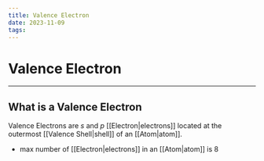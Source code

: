 ```yaml
---
title: Valence Electron
date: 2023-11-09
tags:
---
```


# Valence Electron

---

## What is a Valence Electron

Valence Electrons are *s* and *p* [[Electron|electrons]] located at the outermost [[Valence Shell|shell]] of an [[Atom|atom]].

- max number of [[Electron|electrons]] in an [[Atom|atom]] is 8